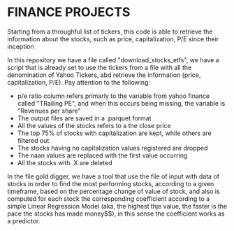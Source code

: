 # FINANCE PROJECTS

Starting from a throughful list of tickers, this code is able to retrieve the information about the stocks, such as price, capitalization, P/E since their inception

In this repository we have a file called "download_stocks_etfs", we have a script that is already set to use the tickers from a file with all the denomination of Yahoo Tickers,
abd retrieve the information (price, capitalization, P/E).
Pay attention to the following: 
- p/e ratio column refers primarly to the variable from yahoo finance called "TRailing PE", and when this occurs being missing, the variable is "Revenues per share"
- The output files are saved in a .parquet format
- All the values of the stocks refers to a the close price
- The top 75% of stocks with capitalization are kept, while others are filtered out
- The stocks having no capitalization values registered are dropped
- The naan values are replaced with the first value occurring
- All the stocks with .X are deleted


In the file gold digger, we have a tool that use the file of input with data of stocks in order to find the most performing stocks, according to a given timeframe, based
on the percentage change of value of stock, and also is computed for each stock the corresponding coefficient according to a simple Linear Regression Model (aka, the highest thje value, 
the faster is the pace the stocks has made money$$), in this sense the coefficient works as a predictor.
